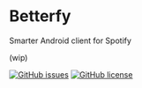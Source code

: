 # Betterfy
Smarter Android client for Spotify


(wip)


<!--[![Build Status](https://travis-ci.org/sharaquss/Betterfy.svg?branch=master)](https://travis-ci.org/sharaquss/Betterfy) -->
<!--[![codecov](https://codecov.io/gh/sharaquss/Betterfy/branch/master/graph/badge.svg)](https://codecov.io/gh/sharaquss/Betterfy)-->
[![GitHub issues](https://img.shields.io/github/issues/sharaquss/Betterfy.svg)](https://github.com/sharaquss/Betterfy/issues)
[![GitHub license](https://img.shields.io/badge/license-MIT-blue.svg)](https://raw.githubusercontent.com/sharaquss/Betterfy/master/LICENSE)
